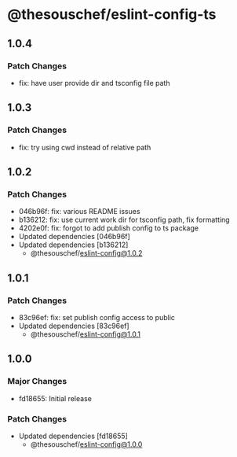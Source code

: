 # @thesouschef/eslint-config-ts

## 1.0.4

### Patch Changes

- fix: have user provide dir and tsconfig file path

## 1.0.3

### Patch Changes

- fix: try using cwd instead of relative path

## 1.0.2

### Patch Changes

- 046b96f: fix: various README issues
- b136212: fix: use current work dir for tsconfig path, fix formatting
- 4202e0f: fix: forgot to add publish config to ts package
- Updated dependencies [046b96f]
- Updated dependencies [b136212]
  - @thesouschef/eslint-config@1.0.2

## 1.0.1

### Patch Changes

- 83c96ef: fix: set publish config access to public
- Updated dependencies [83c96ef]
  - @thesouschef/eslint-config@1.0.1

## 1.0.0

### Major Changes

- fd18655: Initial release

### Patch Changes

- Updated dependencies [fd18655]
  - @thesouschef/eslint-config@1.0.0
